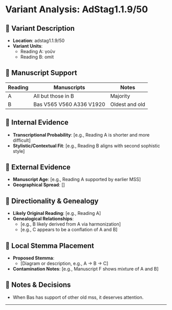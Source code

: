 # Variant Analysis: AdStag1.1.9/50

## 📌 Variant Description
- **Location**: adstag1.1.9/50
- **Variant Units**: 
  - Reading A: γοῦν
  - Reading B: omit

## 🧬 Manuscript Support
| Reading | Manuscripts | Notes |
|--------|-------------|-------|
| A      | All but those in B | Majority |
| B      | Bas V565 V560 A336 V1920 | Oldest and old |

## 🧠 Internal Evidence
- **Transcriptional Probability**: [e.g., Reading A is shorter and more difficult]
- **Stylistic/Contextual Fit**: [e.g., Reading B aligns with second sophistic style]

## 🧭 External Evidence
- **Manuscript Age**: [e.g., Reading A supported by earlier MSS]
- **Geographical Spread**: []

## 🔄 Directionality & Genealogy
- **Likely Original Reading**: [e.g., Reading A]
- **Genealogical Relationships**:
  - [e.g., B likely derived from A via harmonization]
  - [e.g., C appears to be a conflation of A and B]

## 🌿 Local Stemma Placement
- **Proposed Stemma**:
  - [Diagram or description, e.g., A → B → C]
- **Contamination Notes**: [e.g., Manuscript F shows mixture of A and B]

## 📝 Notes & Decisions
- When Bas has support of other old mss, it deserves attention.

---